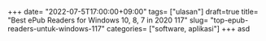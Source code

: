 +++
date= "2022-07-5T17:00:00+09:00"
tags= ["ulasan"]
draft=true
title= "Best ePub Readers for Windows 10, 8, 7 in 2020        117"
slug= "top-epub-readers-untuk-windows-117"
categories= ["software, aplikasi"]
+++
asd
